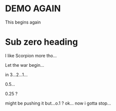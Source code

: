 # DEMO AGAIN

This begins again

# Sub zero heading

I like Scorpion more tho...

Let the war begin...

in 3...2...1...

0.5...

0.25 ?

might be pushing it but...o.1 ?
ok... now i gotta stop...